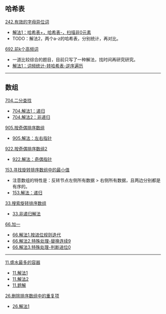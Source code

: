 
## 哈希表

[242.有效的字母异位词](https://leetcode-cn.com/problems/valid-anagram/submissions/)
- [解法1：哈希表+，哈希表-，扫描非0元素](https://leetcode-cn.com/submissions/detail/17435198/)
- TODO：解法2，两个a-z的哈希表，分别统计，再对比。


[692.前k个高频词](https://leetcode-cn.com/problems/top-k-frequent-words/submissions/)
- 一道比较综合的题目，目前只写了一种解法，找时间再研究研究。
- [解法1：词频统计-转哈希表-逆序遍历](https://leetcode-cn.com/submissions/detail/17446707/)
 
 
 ---
 
 ## 数组


[704.二分查找](https://leetcode-cn.com/problems/binary-search/)
- [704.解法1：递归](https://leetcode-cn.com/submissions/detail/17371972/)
- [704.解法2：非递归](https://leetcode-cn.com/submissions/detail/17372708/)


[905.按奇偶排序数组](https://leetcode-cn.com/problems/sort-array-by-parity/)
- [905.解法：左右指针](https://leetcode-cn.com/submissions/detail/17202445/)


[922.按奇偶排序数组2](https://leetcode-cn.com/problems/sort-array-by-parity-ii/)
- [922.解法：奇偶指针](https://leetcode-cn.com/problems/sort-array-by-parity-ii/submissions/)


[153.寻找旋转排序数组中的最小值](https://leetcode-cn.com/problems/find-minimum-in-rotated-sorted-array/submissions/)
- 注意数组的特性是：反转节点左侧所有数据 > 右侧所有数据，且两边分别都是有序的。
- [153.解法：递归](https://leetcode-cn.com/submissions/detail/17376182/)


[33.搜索旋转排序数组](https://leetcode-cn.com/problems/search-in-rotated-sorted-array/description/)
- [33.非递归解法](https://leetcode-cn.com/submissions/detail/17259815/)


[66.加一](https://leetcode-cn.com/problems/plus-one/)
- [66.解法1.按进位规则迭代](https://leetcode-cn.com/submissions/detail/25592661/)
- [66.解法2.特殊处理-替换连续9](https://leetcode-cn.com/submissions/detail/25589460/)
- [66.解法3.特殊处理-判断进位0](https://leetcode-cn.com/submissions/detail/25589818/)


---


[11.盛水最多的容器](https://leetcode-cn.com/problems/container-with-most-water/)
- [11.解法1](https://leetcode-cn.com/submissions/detail/23199728/)
- [11.解法2](https://leetcode-cn.com/submissions/detail/23200419/)
- [11.题解](https://leetcode-cn.com/problems/container-with-most-water/solution/tu-jie-sheng-shui-zui-duo-de-rong-qi-by-annika/)


[26.删除排序数组中的重复项](https://leetcode-cn.com/problems/remove-duplicates-from-sorted-array/submissions/)
- [26.解法1](https://leetcode-cn.com/submissions/detail/24204807/)
